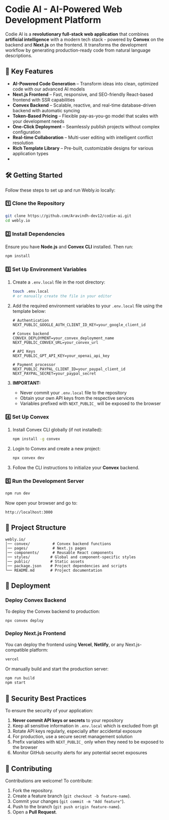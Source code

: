# Codie AI - AI-Powered Web Development Platform

Codie AI is a **revolutionary full-stack web application** that combines **artificial intelligence** with a modern tech stack - powered by **Convex** on the backend and **Next.js** on the frontend. It transforms the development workflow by generating production-ready code from natural language descriptions.

## 🌟 Key Features

- **AI-Powered Code Generation** – Transform ideas into clean, optimized code with our advanced AI models
- **Next.js Frontend** – Fast, responsive, and SEO-friendly React-based frontend with SSR capabilities
- **Convex Backend** – Scalable, reactive, and real-time database-driven backend with automatic syncing
- **Token-Based Pricing** – Flexible pay-as-you-go model that scales with your development needs
- **One-Click Deployment** – Seamlessly publish projects without complex configuration
- **Real-time Collaboration** – Multi-user editing with intelligent conflict resolution
- **Rich Template Library** – Pre-built, customizable designs for various application types
- 

## 🛠️ Getting Started

Follow these steps to set up and run Webly.io locally:

### 1️⃣ Clone the Repository

```bash
git clone https://github.com/Aravindh-dev12/codie-ai.git
cd webly.io
```

### 2️⃣ Install Dependencies

Ensure you have **Node.js** and **Convex CLI** installed. Then run:

```bash
npm install
```

### 3️⃣ Set Up Environment Variables

1. Create a `.env.local` file in the root directory:

   ```bash
   touch .env.local
   # or manually create the file in your editor
   ```

2. Add the required environment variables to your `.env.local` file using the template below:

   ```
   # Authentication
   NEXT_PUBLIC_GOOGLE_AUTH_CLIENT_ID_KEY=your_google_client_id

   # Convex backend
   CONVEX_DEPLOYMENT=your_convex_deployment_name
   NEXT_PUBLIC_CONVEX_URL=your_convex_url

   # API Keys
   NEXT_PUBLIC_GPT_API_KEY=your_openai_api_key

   # Payment processor
   NEXT_PUBLIC_PAYPAL_CLIENT_ID=your_paypal_client_id
   NEXT_PAYPAL_SECRET=your_paypal_secret
   ```

3. **IMPORTANT:** 
   - Never commit your `.env.local` file to the repository
   - Obtain your own API keys from the respective services
   - Variables prefixed with `NEXT_PUBLIC_` will be exposed to the browser


### 4️⃣ Set Up Convex

1. Install Convex CLI globally (if not installed):

   ```bash
   npm install -g convex
   ```

2. Login to Convex and create a new project:

   ```bash
   npx convex dev
   ```

3. Follow the CLI instructions to initialize your **Convex** backend.

### 5️⃣ Run the Development Server

```bash
npm run dev
```

Now open your browser and go to:

```
http://localhost:3000
```

## 📂 Project Structure

```
webly.io/
│── convex/          # Convex backend functions
│── pages/           # Next.js pages
│── components/      # Reusable React components
│── styles/         # Global and component-specific styles
│── public/         # Static assets
│── package.json    # Project dependencies and scripts
└── README.md       # Project documentation
```

## 🚀 Deployment

### Deploy Convex Backend

To deploy the Convex backend to production:

```bash
npx convex deploy
```

### Deploy Next.js Frontend

You can deploy the frontend using **Vercel**, **Netlify**, or any Next.js-compatible platform:

```bash
vercel
```

Or manually build and start the production server:

```bash
npm run build
npm start
```

## 🔐 Security Best Practices

To ensure the security of your application:

1. **Never commit API keys or secrets** to your repository
2. Keep all sensitive information in `.env.local` which is excluded from git
3. Rotate API keys regularly, especially after accidental exposure
4. For production, use a secure secret management solution
5. Prefix variables with `NEXT_PUBLIC_` only when they need to be exposed to the browser
6. Monitor GitHub security alerts for any potential secret exposures

## 🤝 Contributing

Contributions are welcome! To contribute:

1. Fork the repository.
2. Create a feature branch (`git checkout -b feature-name`).
3. Commit your changes (`git commit -m "Add feature"`).
4. Push to the branch (`git push origin feature-name`).
5. Open a **Pull Request**.

